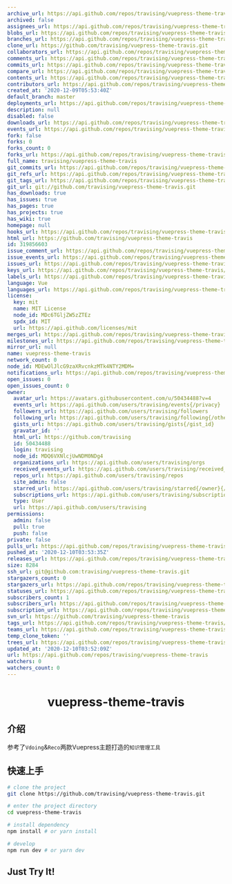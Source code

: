 ```yaml
---
archive_url: https://api.github.com/repos/travising/vuepress-theme-travis/{archive_format}{/ref}
archived: false
assignees_url: https://api.github.com/repos/travising/vuepress-theme-travis/assignees{/user}
blobs_url: https://api.github.com/repos/travising/vuepress-theme-travis/git/blobs{/sha}
branches_url: https://api.github.com/repos/travising/vuepress-theme-travis/branches{/branch}
clone_url: https://github.com/travising/vuepress-theme-travis.git
collaborators_url: https://api.github.com/repos/travising/vuepress-theme-travis/collaborators{/collaborator}
comments_url: https://api.github.com/repos/travising/vuepress-theme-travis/comments{/number}
commits_url: https://api.github.com/repos/travising/vuepress-theme-travis/commits{/sha}
compare_url: https://api.github.com/repos/travising/vuepress-theme-travis/compare/{base}...{head}
contents_url: https://api.github.com/repos/travising/vuepress-theme-travis/contents/{+path}
contributors_url: https://api.github.com/repos/travising/vuepress-theme-travis/contributors
created_at: '2020-12-09T05:53:40Z'
default_branch: master
deployments_url: https://api.github.com/repos/travising/vuepress-theme-travis/deployments
description: null
disabled: false
downloads_url: https://api.github.com/repos/travising/vuepress-theme-travis/downloads
events_url: https://api.github.com/repos/travising/vuepress-theme-travis/events
fork: false
forks: 0
forks_count: 0
forks_url: https://api.github.com/repos/travising/vuepress-theme-travis/forks
full_name: travising/vuepress-theme-travis
git_commits_url: https://api.github.com/repos/travising/vuepress-theme-travis/git/commits{/sha}
git_refs_url: https://api.github.com/repos/travising/vuepress-theme-travis/git/refs{/sha}
git_tags_url: https://api.github.com/repos/travising/vuepress-theme-travis/git/tags{/sha}
git_url: git://github.com/travising/vuepress-theme-travis.git
has_downloads: true
has_issues: true
has_pages: true
has_projects: true
has_wiki: true
homepage: null
hooks_url: https://api.github.com/repos/travising/vuepress-theme-travis/hooks
html_url: https://github.com/travising/vuepress-theme-travis
id: 319856603
issue_comment_url: https://api.github.com/repos/travising/vuepress-theme-travis/issues/comments{/number}
issue_events_url: https://api.github.com/repos/travising/vuepress-theme-travis/issues/events{/number}
issues_url: https://api.github.com/repos/travising/vuepress-theme-travis/issues{/number}
keys_url: https://api.github.com/repos/travising/vuepress-theme-travis/keys{/key_id}
labels_url: https://api.github.com/repos/travising/vuepress-theme-travis/labels{/name}
language: Vue
languages_url: https://api.github.com/repos/travising/vuepress-theme-travis/languages
license:
  key: mit
  name: MIT License
  node_id: MDc6TGljZW5zZTEz
  spdx_id: MIT
  url: https://api.github.com/licenses/mit
merges_url: https://api.github.com/repos/travising/vuepress-theme-travis/merges
milestones_url: https://api.github.com/repos/travising/vuepress-theme-travis/milestones{/number}
mirror_url: null
name: vuepress-theme-travis
network_count: 0
node_id: MDEwOlJlcG9zaXRvcnkzMTk4NTY2MDM=
notifications_url: https://api.github.com/repos/travising/vuepress-theme-travis/notifications{?since,all,participating}
open_issues: 0
open_issues_count: 0
owner:
  avatar_url: https://avatars.githubusercontent.com/u/50434488?v=4
  events_url: https://api.github.com/users/travising/events{/privacy}
  followers_url: https://api.github.com/users/travising/followers
  following_url: https://api.github.com/users/travising/following{/other_user}
  gists_url: https://api.github.com/users/travising/gists{/gist_id}
  gravatar_id: ''
  html_url: https://github.com/travising
  id: 50434488
  login: travising
  node_id: MDQ6VXNlcjUwNDM0NDg4
  organizations_url: https://api.github.com/users/travising/orgs
  received_events_url: https://api.github.com/users/travising/received_events
  repos_url: https://api.github.com/users/travising/repos
  site_admin: false
  starred_url: https://api.github.com/users/travising/starred{/owner}{/repo}
  subscriptions_url: https://api.github.com/users/travising/subscriptions
  type: User
  url: https://api.github.com/users/travising
permissions:
  admin: false
  pull: true
  push: false
private: false
pulls_url: https://api.github.com/repos/travising/vuepress-theme-travis/pulls{/number}
pushed_at: '2020-12-10T03:53:35Z'
releases_url: https://api.github.com/repos/travising/vuepress-theme-travis/releases{/id}
size: 8284
ssh_url: git@github.com:travising/vuepress-theme-travis.git
stargazers_count: 0
stargazers_url: https://api.github.com/repos/travising/vuepress-theme-travis/stargazers
statuses_url: https://api.github.com/repos/travising/vuepress-theme-travis/statuses/{sha}
subscribers_count: 1
subscribers_url: https://api.github.com/repos/travising/vuepress-theme-travis/subscribers
subscription_url: https://api.github.com/repos/travising/vuepress-theme-travis/subscription
svn_url: https://github.com/travising/vuepress-theme-travis
tags_url: https://api.github.com/repos/travising/vuepress-theme-travis/tags
teams_url: https://api.github.com/repos/travising/vuepress-theme-travis/teams
temp_clone_token: ''
trees_url: https://api.github.com/repos/travising/vuepress-theme-travis/git/trees{/sha}
updated_at: '2020-12-10T03:52:09Z'
url: https://api.github.com/repos/travising/vuepress-theme-travis
watchers: 0
watchers_count: 0
---
```


<h1 align="center">vuepress-theme-travis</h1>

## 介绍
参考了`Vdoing`&`Reco`两款Vuepress主题打造的`知识管理工具`

## 快速上手

```bash
# clone the project
git clone https://github.com/travising/vuepress-theme-travis.git

# enter the project directory
cd vuepress-theme-travis

# install dependency
npm install # or yarn install

# develop
npm run dev # or yarn dev
```

## Just Try It!
